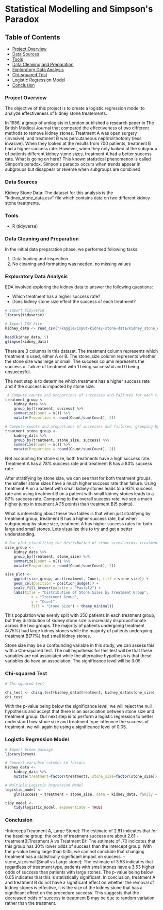 # Statistical Modelling and Simpson's Paradox

## Table of Contents
- [Project Overview](#project-overview)
- [Data Sources](#data-sources)
- [Tools](#tools)
- [Data Cleaning and Preparation](#data-cleaning-and-preparation)
- [Exploratory Data Analysis](#exploratory-data-analysis)
- [Chi-squared Test](#chi-squared-test)
- [Logistic Regression Model](#logistic-regression-model)
- [Conclusion](#conclusion)



### Project Overview

The objective of this project is to create a logistic regression model to analyze effectiveness of kidney stone treatements. 

In 1986, a group of urologists in London published a research paper in The British Medical Journal that compared the effectiveness of two different methods to remove kidney stones. Treatment A was open surgery (invasive), and treatment B was percutaneous nephrolithotomy (less invasive). When they looked at the results from 700 patients, treatment B had a higher success rate. However, when they only looked at the subgroup of patients different kidney stone sizes, treatment A had a better success rate. What is going on here? This known statistical phenomenon is called Simpon’s paradox. Simpon's paradox occurs when trends appear in subgroups but disappear or reverse when subgroups are combined.

### Data Sources
Kidney Stone Data: The dataset for this analysis is the "kidney_stone_data.csv" file which contains data on two different kidney stone treatments. 

### Tools
- R (tidyverse)

###  Data Cleaning and Preparation
In the initial data preparation phase, we performed following tasks:
1. Data loading and inspection
2. No cleaning and formatting was needed, no missing values

### Exploratory Data Analysis
EDA involved exploring the kidney data to answer the following questions:
- Which treatment has a higher success rate?
- Does kidney stone size effect the success of each treatment?

```R
# Import tidyverse
library(tidyverse)

# Import CSV File
kidney_data <- read_csv("/kaggle/input/kidney-stone-data/kidney_stone_data.csv")

head(kidney_data, 5)
glimpse(kidney_data)
```
There are 3 columns in this dataset. The treatment column represents which treatment is used, either A or B. The stone_size column represents whether the stone size was large or small. The success column represents the success or failure of treatment with 1 being successful and 0 being unsuccesful.

The next step is to determine which treatment has a higher success rate and if the success is impacted by stone size.
```R
 # Compute counts and proportions of successes and failures for each treatment group
treatment_group <-
    kidney_data %>%
    group_by(treatment, success) %>%
    summarize(Count = n()) %>%
    mutate(Proportion = round(Count/sum(Count), 2))

# Compute counts and proportions of successes and failures, grouping by treatment and stone size
treatment_stone_group <-
    kidney_data %>%
    group_by(treatment, stone_size, success) %>%
    summarize(Count = n()) %>%
    mutate(Proportion = round(Count/sum(Count), 2))
```
Not accounting for stone size, both treatments have a high success rate. Treatment A has a 78% success rate and treatment B has a 83% success rate. 

After stratifying by stone size, we can see that for both treatment groups, the smaller stone sizes have a much higher success rate than failure. Using treatment A on a patient with small kidney stones leads to a 93% success rate and using treatment B on a patient with small kidney stones leads to a 87% success rate. Comparing to the overall success rate, we see a much higher jump in treatment A(15 points) than treatment B(5 points).

What is interesting about these two tables is that when just stratifying by treatment group, treatment B has a higher success rate, but when subgrouping by stone size, treatment A has higher success rates for both large and small stones. Lets visualize this to try and get a better understanding.

```R
# Bar plot visualizing the distribution of stone sizes across treatment groups
size_group <- 
    kidney_data %>%
    group_by(treatment, stone_size) %>%
    summarize(Count = n()) %>%
    mutate(Proportion = round(Count/sum(Count), 2))

size_plot <-
    ggplot(size_group, aes(treatment, Count, fill = stone_size)) +
    geom_col(position = position_dodge()) +
    scale_fill_brewer(palette = "Pastel2") +
    labs(title = "Distribution of Stone Sizes by Treatment Group",
            x = "Treatment Group",
            y = "Count", 
            fill = "Stone Size") + theme_minimal()
```
This population was evenly split with 350 patients in each treatment group, but they distribution of kidney stone size is incredibly disproportionate across the two groups. The majority of patients undergoing treatment A(75%) had large kidney stones while the majority of patients undergoing treatment B(77%) had small kidney stones.

Stone size may be a confounding variable in this study, we can assess this with a Chi-squared test. The null hypothesis for this test will be that these variables are not associated while the alternative hypothesis is that these variables do have an association. The significance level will be 0.05.

### Chi-squared Test
```R
# Chi-squared test

chi_test <- chisq.test(kidney_data$treatment, kidney_data$stone_size)
chi_test
```
With the p-value being below the significance level, we will reject the null hypothesis and accept that there is an association between stone size and treatment group. Our next step is to perform a logistic regression to better understand how stone size and treatment type infleunce the success of treatment, we will again be using a significance level of 0.05.

### Logistic Regression Model
```R
# Import broom package 
library(broom)

# Convert variable columns to factors
kidney_data <-
    kidney_data %>%
    mutate(treatment=factor(treatment), stone_size=factor(stone_size))

# Multiple Logistic Regression Model
logistic_model <- 
    glm(success ~ treatment + stone_size, data = kidney_data, family = binomial(link = "logit"))

tidy_model <-
    tidy(logistic_model, exponentiate = TRUE)
```
### Conclusion
-Intercept(Treatment A, Large Stone): The estimate of 2.81 indicates that for the baseline group, the odds of treatment success are about 2.81
-treatmentB(Treatment A vs Treatment B): The estimate of .70 indicates that this group has 30% lower odds of success than the Intercept group. With the p-value being large than 0.05, we can not conclude that changing treatment has a statistically significant impact on success.
-stone_sizesmall(Small vs Large stone): The estimate of 3.53 indicates that regardless of treatment type, patients with small stones have a 3.53 higher odds of success than patients with large stones. The p-value being below 0.05 indicates that this is statistically significant.
In conclusion, treatment A and treatment B do not have a significant effect on whether the removal of kidney stones is effective, it is the size of the kidney stone that has a significant effect on the procedure success. This suggests that the decreased odds of success in treatment B may be due to random variation rather than the treatment.
